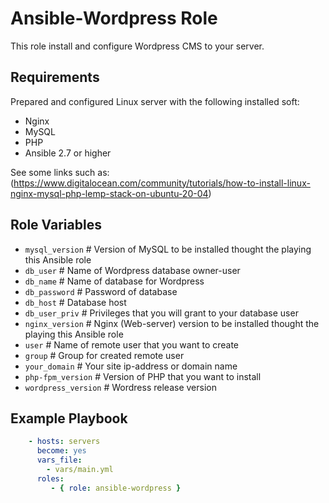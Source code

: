 Ansible-Wordpress Role
=========

This role install and configure Wordpress CMS to your server.

Requirements
------------

Prepared and configured Linux server with the following installed soft:
- Nginx
- MySQL
- PHP
- Ansible 2.7 or higher

See some links such as: (https://www.digitalocean.com/community/tutorials/how-to-install-linux-nginx-mysql-php-lemp-stack-on-ubuntu-20-04)

Role Variables
--------------
 - `mysql_version` # Version of MySQL to be installed thought the playing this Ansible role 
 - `db_user` # Name of Wordpress database owner-user
 - `db_name` # Name of database for Wordpress
 - `db_password` # Password of database
 - `db_host` # Database host
 - `db_user_priv` # Privileges that you will grant to your database user
 - `nginx_version` # Nginx (Web-server) version to be installed thought the playing this Ansible role
 - `user` # Name of remote user that you want to create
 - `group` # Group for created remote user
 - `your_domain` # Your site ip-address or domain name
 - `php-fpm_version` # Version of PHP that you want to install
 - `wordpress_version` # Wordress release version
 
Example Playbook
----------------

```yaml
    - hosts: servers
      become: yes
      vars_file:
        - vars/main.yml
      roles:
         - { role: ansible-wordpress }
```
